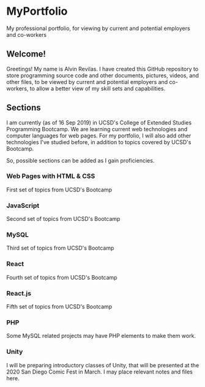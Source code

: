 # MyPortfolio
My professional portfolio, for viewing by current and potential employers and co-workers

## Welcome!
Greetings!  My name is Alvin Revilas.  I have created this GitHub repository to store programming source code and other documents, pictures, videos, and other files, to be viewed by current and potential employers and co-workers, to allow a better view of my skill sets and capabilities.  

## Sections
I am currently (as of 16 Sep 2019) in UCSD's College of Extended Studies Programming Bootcamp.  We are learning current web technologies and computer languages for web pages.  For my portfolio, I will also add other technologies I've studied before, in addition to topics covered by UCSD's Bootcamp.  

So, possible sections can be added as I gain proficiencies.  

### Web Pages with HTML & CSS 
First set of topics from UCSD's Bootcamp

### JavaScript
Second set of topics from UCSD's Bootcamp

### MySQL 
Third set of topics from UCSD's Bootcamp

### React 
Fourth set of topics from UCSD's Bootcamp

### React.js
Fifth set of topics from UCSD's Bootcamp

### PHP 
Some MySQL related projects may have PHP elements to make them work.  

### Unity 
I will be preparing introductory classes of Unity, that will be presented at the 2020 San Diego Comic Fest in March.  I may place relevant notes and files here.  

